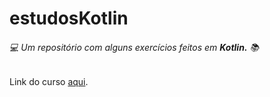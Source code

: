 # estudosKotlin 

###### :computer: Um repositório com alguns exercícios feitos em **Kotlin.** :books:

Link do curso [aqui](https://www.udemy.com/course/curso-desenvolvedor-kotlin/).
